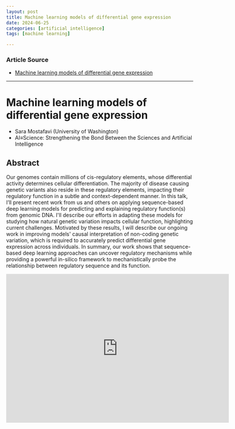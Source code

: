 ```yaml
---
layout: post
title: Machine learning models of differential gene expression
date: 2024-06-25
categories: [artificial intelligence]
tags: [machine learning]

---
```


### Article Source


* [Machine learning models of differential gene expression](https://www.youtube.com/watch?v=v2HPH0LD0ow)

---


# Machine learning models of differential gene expression

* Sara Mostafavi (University of Washington)
* AI≡Science: Strengthening the Bond Between the Sciences and Artificial Intelligence


## Abstract

Our genomes contain millions of cis-regulatory elements, whose differential activity determines cellular differentiation. The majority of disease causing genetic variants also reside in these regulatory elements, impacting their regulatory function in a subtle and context-dependent manner. In this talk, I’ll present recent work from us and others on applying sequence-based deep learning models for predicting and explaining regulatory function(s) from genomic DNA. I'll describe our efforts in adapting these models for studying how natural genetic variation impacts cellular function, highlighting current challenges. Motivated by these results, I will describe our ongoing work in improving models' causal interpretation of non-coding genetic variation, which is required to accurately predict differential gene expression across individuals. In summary, our work shows that sequence-based deep learning approaches can uncover regulatory mechanisms while providing a powerful in-silico framework to mechanistically probe the relationship between regulatory sequence and its function.

<iframe width="600" height="400" src="https://www.youtube.com/embed/v2HPH0LD0ow?si=mzEWRUfyb6tCTdyp" title="YouTube video player" frameborder="0" allow="accelerometer; autoplay; clipboard-write; encrypted-media; gyroscope; picture-in-picture; web-share" referrerpolicy="strict-origin-when-cross-origin" allowfullscreen></iframe>